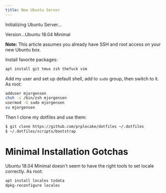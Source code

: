 ```yaml
---
title: New Ubuntu Server
---
```


Initializing Ubuntu Server...

Version...Ubuntu 18.04 Minimal

**Note:** This article assumes you already have SSH and root access on your new Ubuntu box.

Install favorite packages:
```sh
apt install git tmux zsh thefuck vim
```

Add my user and set up default shell, add to `sudo` group, then switch to it. As root:
```sh
adduser mjorgensen
chsh -s /bin/zsh mjorgensen
usermod -G sudo mjorgensen
su mjorgensen
```

Then I clone my dotfiles and use them:
```sh
$ git clone https://github.com/prplecake/dotfiles ~/.dotfiles
$ ~/.dotfiles/scripts/bootstrap
```

# Minimal Installation Gotchas

Ubuntu 18.04 Minimal doesn't seem to have the right tools to set locale correctly. As root:
```sh
apt install locales tzdata
dpkg-reconfigure locales
```
